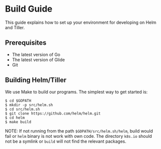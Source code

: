 # Build Guide

This guide explains how to set up your environment for developing on
Helm and Tiller.

## Prerequisites

- The latest version of Go
- The latest version of Glide
- Git

## Building Helm/Tiller

We use Make to build our programs. The simplest way to get started is:

```console
$ cd $GOPATH
$ mkdir -p src/helm.sh
$ cd src/helm.sh
$ git clone https://github.com/helm/helm.git
$ cd helm
$ make build
```

NOTE: If not running from the path `$GOPATH/src/helm.sh/helm`, build would fail or `helm` binary is not work with own code. The
directory `k8s.io` should not be a symlink or `build` will not find the relevant
packages.
